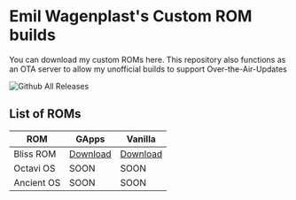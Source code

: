 # Emil Wagenplast's Custom ROM builds

You can download my custom ROMs here.
This repository also functions as an OTA server to allow my unofficial builds to support Over-the-Air-Updates

![Github All Releases](https://img.shields.io/github/downloads/peam269/ota/total.svg)

## List of ROMs

| ROM            |GApps  |Vanilla  |
|----------------|-----------------|-
|Bliss ROM       |[Download](https://github.com/Peam269/ota/releases/download/BlissROM_v16.3-gapps-20230117/Bliss-v16.3-raphael-UNOFFICIAL-gapps-20230117.zip)|[Download](https://github.com/Peam269/ota/releases/download/BlissROM_v16.3_vanilla-20230116/Bliss-v16.3-raphael-UNOFFICIAL-vanilla-20230116.zip)|
|Octavi OS       |SOON|SOON|
|Ancient OS      |SOON|SOON|
